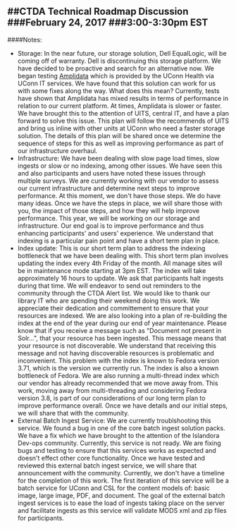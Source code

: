 ##CTDA Technical Roadmap Discussion
###February 24, 2017
###3:00-3:30pm EST
---
####Notes:  
* Storage: In the near future, our storage solution, Dell EqualLogic, will be coming off of warranty. Dell is discontinuing this storage platform. We have decided to be proactive and search for an alternative now. We began testing [Amplidata](http://amplidata.com/) which is provided by the UConn Health via UConn IT services. We have found that this solution can work for us with some fixes along the way. What does this mean? Currently, tests have shown that Amplidata has mixed results in terms of performance in relation to our current platform. At times, Amplidata is slower or faster. We have brought this to the attention of UITS, central IT, and have a plan forward to solve this issue. This plan will follow the recommends of UITS and bring us inline with other units at UConn who need a faster storage solution. The details of this plan will be shared once we determine the sequence of steps for this as well as improving performance as part of our infrastructure overhaul.  
* Infrastructure: We have been dealing with slow page load times, slow ingests or slow or no indexing, among other issues. We have seen this and also participants and users have noted these issues through multiple surveys. We are currently working with our vendor to assess our current infrastructure and determine next steps to improve performance. At this moment, we don't have those steps. We do have many ideas. Once we have the steps in place, we will share those with you, the impact of those steps, and how they will help improve performance. This year, we will be working on our storage and infrastructure. Our end goal is to improve performance and thus enhancing participants' and users' experience. We understand that indexing is a particular pain point and have a short term plan in place.  
* Index update: This is our short term plan to address the indexing bottleneck that we have been dealing with. This short term plan involves updating the index every 4th Friday of the month. All manage sites will be in maintenance mode starting at 3pm EST. The index will take approximately 16 hours to update. We ask that participants halt ingests during that time. We will endeavor to send out reminders to the community through the CTDA Alert list. We would like to thank our library IT who are spending their weekend doing this work. We appreciate their dedication and committement to ensure that your resources are indexed. We are also looking into a plan of re-building the index at the end of the year during our end of year maintenance. Please know that if you receive a message such as "Document not present in Solr...", that your resource has been ingested. This message means that your resource is not discoverable. We understand that receiving this message and not having discoverable resources is problematic and inconvenient. This problem with the index is known to Fedora version 3.71, which is the version we currently run. The index is also a known bottleneck of Fedora. We are also running a multi-thread index which our vendor has already recommended that we move away from. This work, moving away from multi-threading and considering Fedora version 3.8, is part of our considerations of our long term plan to improve performance overall. Once we have details and our initial steps, we will share that with the community.  
* External Batch Ingest Service: We are currently troublshooting this service. We found a bug in one of the core batch ingest solution packs. We have a fix which we have brought to the attention of the Islandora Dev-ops community. Currently, this service is not ready. We are fixing bugs and testing to ensure that this services works as expected and doesn't effect other core functionality. Once we have tested and reviewed this external batch ingest service, we will share that announcement with the community. Currently, we don't have a timeline for the completion of this work. The first iteration of this service will be a batch service for UConn and CSL for the content models of: basic image, large image, PDF, and document. The goal of the external batch ingest services is to ease the load of ingests taking place on the server and facilitate ingests as this service will validate MODS xml and zip files for participants. 